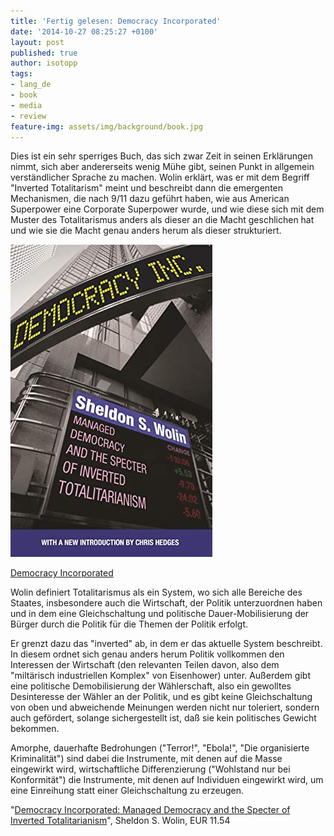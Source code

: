 ```yaml
---
title: 'Fertig gelesen: Democracy Incorporated'
date: '2014-10-27 08:25:27 +0100'
layout: post
published: true
author: isotopp
tags:
- lang_de
- book
- media
- review
feature-img: assets/img/background/book.jpg
---
```

Dies ist ein sehr sperriges Buch, das sich zwar Zeit in seinen Erklärungen nimmt, sich aber andererseits wenig Mühe gibt, seinen Punkt in allgemein verständlicher Sprache zu machen. Wolin erklärt, was er mit dem Begriff "Inverted Totalitarism" meint und beschreibt dann die emergenten Mechanismen, die nach 9/11 dazu geführt haben, wie aus American Superpower eine Corporate Superpower wurde, und wie diese sich mit dem Muster des Totalitarismus anders als dieser an die Macht geschlichen hat und wie sie die Macht genau anders herum als dieser strukturiert.

[![](/uploads/2014/10/inverted-totalitarianism.jpg)](https://www.amazon.de/Democracy-Incorporated-Managed-Inverted-Totalitarianism-ebook/dp/B0718Z8LPM)

[Democracy Incorporated](https://www.amazon.de/Democracy-Incorporated-Managed-Inverted-Totalitarianism-ebook/dp/B0718Z8LPM)

Wolin definiert Totalitarismus als ein System, wo sich alle Bereiche des Staates, insbesondere auch die Wirtschaft, der Politik unterzuordnen haben und in dem eine Gleichschaltung und politische Dauer-Mobilisierung der Bürger durch die Politik für die Themen der Politik erfolgt.

Er grenzt dazu das "inverted" ab, in dem er das aktuelle System beschreibt. In diesem ordnet sich genau anders herum Politik vollkommen den Interessen der Wirtschaft (den relevanten Teilen davon, also dem "miltärisch industriellen Komplex" von Eisenhower) unter. Außerdem gibt eine politische Demobilisierung der Wählerschaft, also ein gewolltes Desinteresse der Wähler an der Politik, und es gibt keine Gleichschaltung von oben und abweichende Meinungen werden nicht nur toleriert, sondern auch gefördert, solange sichergestellt ist, daß sie kein politisches Gewicht bekommen.

Amorphe, dauerhafte Bedrohungen ("Terror!", "Ebola!", "Die organisierte Kriminalität") sind dabei die Instrumente, mit denen auf die Masse eingewirkt wird, wirtschaftliche Differenzierung ("Wohlstand nur bei Konformität") die Instrumente, mit denen auf Individuen eingewirkt wird, um eine Einreihung statt einer Gleichschaltung zu erzeugen.

"[Democracy Incorporated: Managed Democracy and the Specter of Inverted Totalitarianism](https://www.amazon.de/Democracy-Incorporated-Managed-Inverted-Totalitarianism-ebook/dp/B0718Z8LPM)", Sheldon S. Wolin, EUR 11.54
